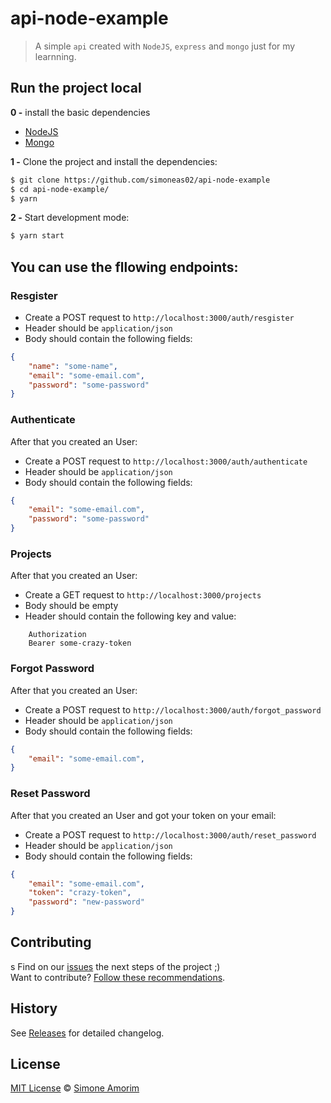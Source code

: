 # api-node-example

> A simple `api` created with `NodeJS`, `express` and `mongo` just for my learnning.

## Run the project local

**0 -** install the basic dependencies

- [NodeJS](https://nodejs.org/en/)
- [Mongo](https://docs.mongodb.com/manual/tutorial/install-mongodb-on-os-x/)

**1 -** Clone the project and install the dependencies:

```sh
$ git clone https://github.com/simoneas02/api-node-example
$ cd api-node-example/
$ yarn
```

**2 -** Start development mode:

```sh
$ yarn start
```

## You can use the fllowing endpoints:
### Resgister
- Create a POST request to `http://localhost:3000/auth/resgister`
- Header should be `application/json`
- Body should contain the following fields:
```JSON
{
	"name": "some-name",
	"email": "some-email.com",
	"password": "some-password"
}
```

### Authenticate
After that you created an User:
- Create a POST request to `http://localhost:3000/auth/authenticate`
- Header should be `application/json`
- Body should contain the following fields:
```JSON
{
	"email": "some-email.com",
	"password": "some-password"
}
```

### Projects
After that you created an User:
- Create a GET request to `http://localhost:3000/projects`
- Body should be empty
- Header should contain the following key and value:
```
	Authorization
	Bearer some-crazy-token
```

### Forgot Password
After that you created an User:
- Create a POST request to `http://localhost:3000/auth/forgot_password`
- Header should be `application/json`
- Body should contain the following fields:
```JSON
{
	"email": "some-email.com",
}
```

### Reset Password
After that you created an User and got your token on your email:
- Create a POST request to `http://localhost:3000/auth/reset_password`
- Header should be `application/json`
- Body should contain the following fields:
```JSON
{
	"email": "some-email.com",
	"token": "crazy-token",
	"password": "new-password"
}
```


## Contributing
s
Find on our [issues](https://github.com/simoneas02/api-node-example/issues/) the next steps of the project ;)  
Want to contribute? [Follow these recommendations](https://github.com/simoneas02/api-node-example/blob/master/CONTRIBUTING.md).


## History

See [Releases](https://github.com/simoneas02/api-node-example/releases) for detailed changelog.


## License

[MIT License](https://github.com/simoneas02/api-node-example/blob/master/LICENSE.md) © [Simone Amorim](https://simoneas02.github.io)

